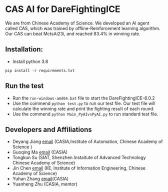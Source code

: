 # CAS AI for DareFightingICE

We are from Chinese Academy of Science. We developed an AI agent called CAS, which was trained by offline-Reinforcement learning algorithm.
Our CAS can beat MctsAi23i, and  reached 83.4% in winning rate.

## Installation:
- Install python 3.8
```
pip install -r requirements.txt 
```
## Run the test
- Run the ```run-windows-amd64.bat``` file to start the DareFightingICE-6.0.2
- Use the commend ```python test.py``` to run our test file. Our test file will calculate the winning rate and print the fighting result of each round.
- Use the commend ```python Main_PyAIvsPyAI.py``` to run standerd test file.
## Developers and Affiliations
- Deyang Jiang [email](jiangdeyang2022@ia.ac.cn) (CASIA,Institute of Automation, Chinese Academy of Science )
- Guoqing Ma [email](zgmaguoqing@163.com) (CASIA)
- Tongkun Su (SIAT, Shenzhen Instaitute of Advanced Technology Chinese Academy of Science)
- Jin Chen [email](chenjin@iie.ac.cn) (IIE, Institute of Information Engineering, Chinese Academy of Science)
- Yuhan Zhang [email](3289360744@qq.com)(CASIA)
- Yuanheng Zhu (CASIA, mentor)
